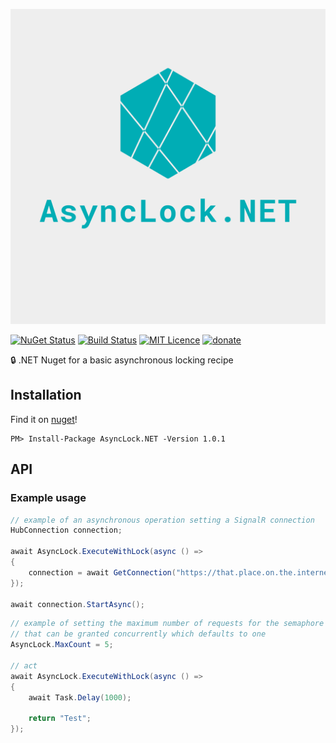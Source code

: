 ![logo](https://github.com/Jac21/AsyncLock.NET/blob/master/media/logo.png?raw=true)

[![NuGet Status](http://img.shields.io/nuget/v/AsyncLock.NET.svg?style=flat)](https://www.nuget.org/packages/AsyncLock.NET/)
[![Build Status](https://app.travis-ci.com/Jac21/AsyncLock.NET.svg?branch=master)](https://app.travis-ci.com/Jac21/AsyncLock.NET)
[![MIT Licence](https://badges.frapsoft.com/os/mit/mit.svg?v=103)](https://opensource.org/licenses/mit-license.php)
[![donate](https://img.shields.io/badge/%24-Buy%20me%20a%20coffee-ff69b4.svg?style=flat)](https://www.buymeacoffee.com/jac21) 

🔒 .NET Nuget for a basic asynchronous locking recipe

## Installation

Find it on [nuget](https://www.nuget.org/packages/AsyncLock.NET/)!

```
PM> Install-Package AsyncLock.NET -Version 1.0.1
```

## API 

### Example usage

```csharp
// example of an asynchronous operation setting a SignalR connection
HubConnection connection;

await AsyncLock.ExecuteWithLock(async () =>
{
    connection = await GetConnection("https://that.place.on.the.internet/hub");
});

await connection.StartAsync();
```

```csharp
// example of setting the maximum number of requests for the semaphore 
// that can be granted concurrently which defaults to one
AsyncLock.MaxCount = 5;

// act
await AsyncLock.ExecuteWithLock(async () =>
{
    await Task.Delay(1000);

    return "Test";
});
```

